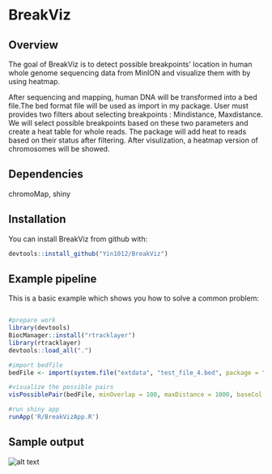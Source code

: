# BreakViz

## Overview
The goal of BreakViz is to detect possible breakpoints' location in human whole genome sequencing data from MinION and visualize them with by using heatmap.

After sequencing and mapping, human DNA will be transformed into a bed file.The bed format file will be used as import in my package. User must provides two filters about selecting breakpoints : Mindistance, Maxdistance. We will select possible breakpoints based on these two parameters and create a heat table for whole reads. The package will add heat to reads based on their status after filtering. After visulization, a heatmap version of chromosomes will be showed.

## Dependencies
chromoMap, shiny

## Installation

You can install BreakViz from github with:


``` r
devtools::install_github("Yin1012/BreakViz")
```

## Example pipeline

This is a basic example which shows you how to solve a common problem:

``` r

#prepare work
library(devtools)
BiocManager::install("rtracklayer")
library(rtracklayer)
devtools::load_all(".")

#import bedfile
bedFile <- import(system.file("extdata", "test_file_4.bed", package = "BreakViz"), format = "bed")

#visualize the possible pairs
visPossiblePair(bedFile, minOverlap = 100, maxDistance = 1000, baseCol = 1)

#run shiny app
runApp('R/BreakVizApp.R')
```
## Sample output

![alt text](http://steipe.biochemistry.utoronto.ca/abc/students/images/b/b8/Result.PNG)
